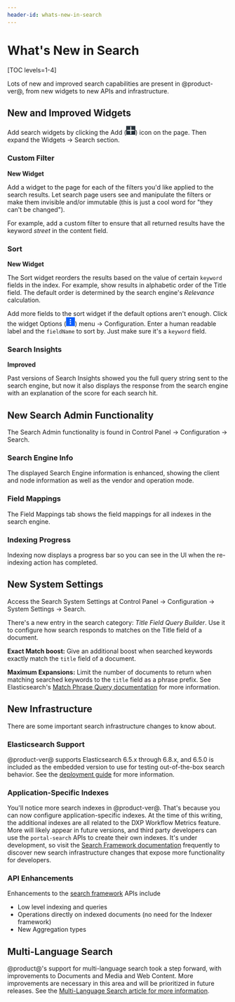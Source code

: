 ```yaml
---
header-id: whats-new-in-search
---
```


# What's New in Search

[TOC levels=1-4]

Lots of new and improved search capabilities are present in @product-ver@, from
new widgets to new APIs and infrastructure. 

## New and Improved Widgets

Add search widgets by clicking the Add
(![Add](../../images/icon-add-widget.png)) icon on the page. Then expand
the Widgets &rarr; Search section.

### Custom Filter

**New Widget**

Add a widget to the page for each of the filters you'd like applied to the
search results. Let search page users see and manipulate the filters or make
them invisible and/or immutable (this is just a cool word for "they can't be
changed").

For example, add a custom filter to ensure that all returned results have the
keyword _street_ in the content field.

### Sort

**New Widget**

The Sort widget reorders the results based on the value of certain `keyword`
fields in the index. For example, show results in alphabetic order of the Title
field. The default order is determined by the search engine's _Relevance_
calculation.

Add more fields to the sort widget if the default options aren't enough. Click
the widget Options (![Options](../../images/icon-app-options.png)) menu &rarr;
Configuration. Enter a human readable label and the `fieldName` to sort by. Just
make sure it's a `keyword` field.

### Search Insights

**Improved**

Past versions of Search Insights showed you the full query string sent to the
search engine, but now it also displays the response from the search engine with
an explanation of the score for each search hit.

## New Search Admin Functionality

The Search Admin functionality is found in Control Panel &rarr; Configuration
&rarr; Search.

<!-- COMMENTING: Will be added by FP-1d### DXP Only: Synonyms

Add a list of synonyms. At search time, the list is parsed to match results for
synonymous search keywords.
-->
### Search Engine Info

The displayed Search Engine information is enhanced, showing the client and node
information as well as the vendor and operation mode.

### Field Mappings

The Field Mappings tab shows the field mappings for all indexes in the search
engine. 

### Indexing Progress

Indexing now displays a progress bar so you can see in the UI when the
re-indexing action has completed.

## New System Settings

Access the Search System Settings at Control Panel &rarr; Configuration
&rarr; System Settings &rarr; Search.

There's a new entry in the search category: _Title Field Query Builder_. Use it
to configure how search responds to matches on the Title field of a document.

**Exact Match boost:** Give an additional boost when searched keywords exactly
match the `title` field of a document.

**Maximum Expansions:** Limit the number of documents to return when matching
searched keywords to the `title` field as a phrase prefix. See Elasticsearch's
[Match Phrase Query
documentation](https://www.elastic.co/guide/en/elasticsearch/reference/6.8/query-dsl-match-query-phrase.html)
for more information.

## New Infrastructure

There are some important search infrastructure changes to know about.

### Elasticsearch Support

@product-ver@ supports Elasticsearch 6.5.x through 6.8.x, and 6.5.0 is included as the embedded
version to use for testing out-of-the-box search behavior. See the [deployment
guide](/docs/7-2/deploy/-/knowledge_base/d/elasticsearch) for more information.

### Application-Specific Indexes

You'll notice more search indexes in @product-ver@. That's because you can now
configure application-specific indexes. At the time of this writing, the
additional indexes are all related to the DXP Workflow Metrics feature. More
will likely appear in future versions, and third party developers can use the
`portal-search` APIs to create their own indexes. It's under development, so
visit the [Search Framework
documentation](/docs/7-2/frameworks/-/knowledge_base/f/search) 
frequently to discover new search
infrastructure changes that expose more functionality for developers.

### API Enhancements

Enhancements to the [search
framework](/docs/7-2/frameworks/-/knowledge_base/f/search) APIs include

- Low level indexing and queries
- Operations directly on indexed documents (no need for the Indexer framework)
- New Aggregation types

## Multi-Language Search

@product@'s support for multi-language search took a step forward, with
improvements to Documents and Media and Web Content. More improvements are
necessary in this area and will be prioritized in future releases. See the
[Multi-Language Search article for more
information](/docs/7-2/user/-/knowledge_base/u/searching-for-localized-content). 

